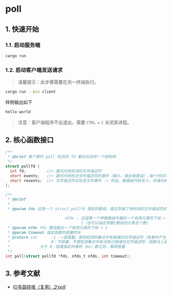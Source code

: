 # poll

## 1. 快速开始
### 1.1. 启动服务端
```bash
cargo run
```

### 1.2. 启动客户端发送请求

> 温馨提示：此步骤需要在另一终端执行。

```bash
cargo run --bin client
```

样例输出如下

```bash
hello world
```

> 注意：客户端程序不会退出，需要 `CTRL` + `C` 关闭其进程。

## 2. 核心函数接口

```c
/**
 * @brief 每个委托 poll 检测的 fd 都对应这样一个结构体
 */
struct pollfd {
  int fd;         //< 委托内核检测的文件描述符
  short events;   //< 委托内核检测文件描述符的事件（输入、输出或错误）,每个时间可以取多个值
  short revents;  //< 文件描述符实际发生的事件 -> 传出，数据由内核写入，存储内核检测之后的结果
};

/**
 * @brief
 *
 * @param fds 这是一个 struct pollfd 类型的数组，里边存储了待检测的文件描述符的信息

                          nfds : 这是第一个参数数组中最后一个有效元素的下标 +
                                 1（也可以指定参数1数组的元素总个数）
 * @param nfds fds 数组最后一个有效元素的下标 + 1
 * @param timeout 指定函数的阻塞时长
 * @return int      -1：一直阻塞，直到检测的集合中有就绪的文件描述符（有事件产生）解除阻塞；
 *                  0：不阻塞，不管检测集合中有没有已就绪的文件描述符，函数马上返回；
 *             大于 0：阻塞指定的毫秒（ms）数之后，解除阻塞
 */
int poll(struct pollfd *fds, nfds_t nfds, int timeout);
```

## 3. 参考文献
- [IO多路转接（复用）之poll](https://subingwen.cn/linux/poll/)
